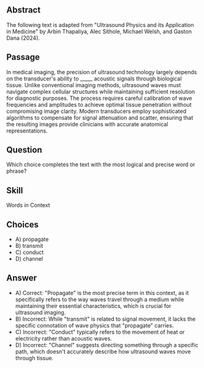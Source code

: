 ## Abstract
The following text is adapted from "Ultrasound Physics and its Application in Medicine" by Arbin Thapaliya, Alec Sithole, Michael Welsh, and Gaston Dana (2024).

## Passage
In medical imaging, the precision of ultrasound technology largely depends on the transducer's ability to _____ acoustic signals through biological tissue. Unlike conventional imaging methods, ultrasound waves must navigate complex cellular structures while maintaining sufficient resolution for diagnostic purposes. The process requires careful calibration of wave frequencies and amplitudes to achieve optimal tissue penetration without compromising image clarity. Modern transducers employ sophisticated algorithms to compensate for signal attenuation and scatter, ensuring that the resulting images provide clinicians with accurate anatomical representations.

## Question
Which choice completes the text with the most logical and precise word or phrase?

## Skill
Words in Context

## Choices
- A) propagate
- B) transmit
- C) conduct
- D) channel

## Answer
- A) Correct: "Propagate" is the most precise term in this context, as it specifically refers to the way waves travel through a medium while maintaining their essential characteristics, which is crucial for ultrasound imaging.
- B) Incorrect: While "transmit" is related to signal movement, it lacks the specific connotation of wave physics that "propagate" carries.
- C) Incorrect: "Conduct" typically refers to the movement of heat or electricity rather than acoustic waves.
- D) Incorrect: "Channel" suggests directing something through a specific path, which doesn't accurately describe how ultrasound waves move through tissue.